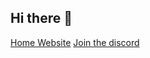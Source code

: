 ## Hi there 👋

[Home Website](https://gt2ai.github.io/home/{:target="_blank"})
[Join the discord]((https://discord.gg/tdZvPuTazB){:target="_blank"})